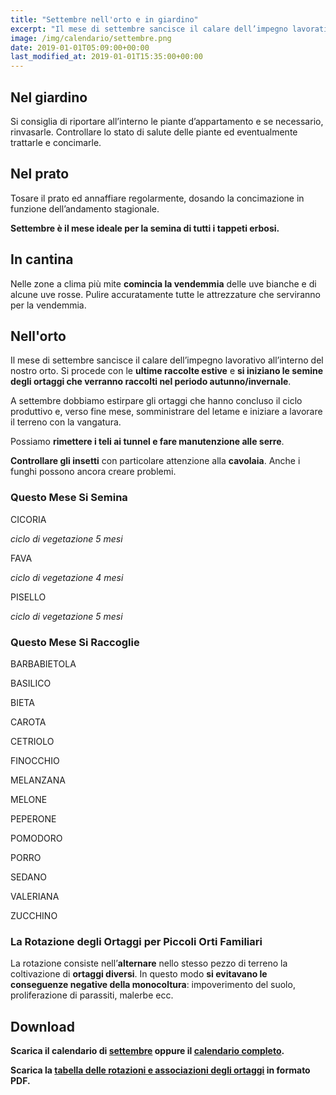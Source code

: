 ```yaml
---
title: "Settembre nell'orto e in giardino"
excerpt: "Il mese di settembre sancisce il calare dell’impegno lavorativo all’interno del nostro orto. Settembre è il mese ideale per la semina di tutti i tappeti erbosi."
image: /img/calendario/settembre.png
date: 2019-01-01T05:09:00+00:00
last_modified_at: 2019-01-01T15:35:00+00:00
---
```

## Nel giardino
Si consiglia di riportare all’interno le piante d’appartamento e
se necessario, rinvasarle.
Controllare lo stato di salute delle piante ed
eventualmente trattarle e concimarle.

## Nel prato
Tosare il prato ed annaffiare regolarmente, dosando la concimazione in funzione
dell’andamento stagionale.

**Settembre è il mese ideale per la semina di tutti i tappeti erbosi.**

## In cantina
Nelle zone a clima più mite **comincia la vendemmia** delle uve bianche e
di alcune uve rosse.
Pulire accuratamente tutte le attrezzature che serviranno per la vendemmia.

## Nell'orto
Il mese di settembre sancisce il calare dell’impegno lavorativo all’interno
del nostro orto. Si procede con le **ultime raccolte estive** e
**si iniziano le semine degli ortaggi che verranno raccolti nel
periodo autunno/invernale**.

A settembre dobbiamo estirpare gli ortaggi che
hanno concluso il ciclo produttivo e,
verso fine mese, somministrare del
letame e iniziare a lavorare il terreno con
la vangatura.

Possiamo **rimettere i teli ai tunnel e fare manutenzione alle serre**.

**Controllare gli insetti** con particolare attenzione alla **cavolaia**.
Anche i funghi possono ancora creare problemi.

### Questo Mese Si Semina
CICORIA

*ciclo di vegetazione 5 mesi*

FAVA

*ciclo di vegetazione 4 mesi*

PISELLO

*ciclo di vegetazione 5 mesi*

### Questo Mese Si Raccoglie
BARBABIETOLA

BASILICO

BIETA

CAROTA

CETRIOLO

FINOCCHIO

MELANZANA

MELONE

PEPERONE

POMODORO

PORRO

SEDANO

VALERIANA

ZUCCHINO

### La Rotazione degli Ortaggi per Piccoli Orti Familiari
La rotazione consiste nell’**alternare** nello stesso pezzo di terreno la coltivazione di **ortaggi diversi**. In questo modo **si evitavano le conseguenze negative della monocoltura**: impoverimento del suolo, proliferazione di parassiti, malerbe ecc.

## Download
<p>
  <strong>
    Scarica il calendario di <a href="/download/calendari/2019/pg_0009.pdf" download="settembre2019.pdf" title="Scarica in formato PDF il calendario di settembre 2019">
    settembre</a> oppure il <a href="/calendario-di-giardinaggio/" title="calendario di giardinaggio 2019">calendario completo</a>.
  </strong>
</p>

<p><strong>Scarica la <a href="/download/la-rotazione-degli-ortaggi-per-piccoli-orti-familiari.pdf" download="rotazioneOrtaggi.pdf" title="La Rotazione degli Ortaggi per Piccoli Orti Familiari">tabella delle rotazioni e associazioni degli ortaggi</a> in formato PDF.</strong></p>
